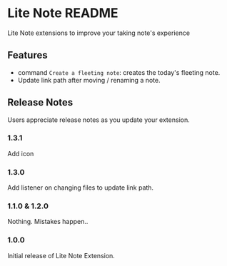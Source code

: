 # Lite Note README

Lite Note extensions to improve your taking note's experience

## Features

- command `Create a fleeting note`: creates the today's fleeting note.
- Update link path after moving / renaming a note.

## Release Notes

Users appreciate release notes as you update your extension.

### 1.3.1

Add icon

### 1.3.0

Add listener on changing files to update link path.

### 1.1.0 & 1.2.0

Nothing. Mistakes happen..

### 1.0.0

Initial release of Lite Note Extension.
